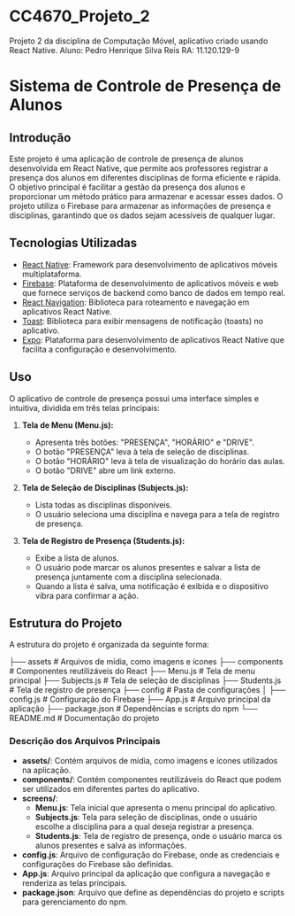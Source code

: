 # CC4670_Projeto_2
Projeto 2 da disciplina de Computação Móvel, aplicativo criado usando React Native.
Aluno: Pedro Henrique Silva Reis
RA: 11.120.129-9

# Sistema de Controle de Presença de Alunos

## Introdução

Este projeto é uma aplicação de controle de presença de alunos desenvolvida em React Native, que permite aos professores registrar a presença dos alunos em diferentes disciplinas de forma eficiente e rápida. O objetivo principal é facilitar a gestão da presença dos alunos e proporcionar um método prático para armazenar e acessar esses dados. O projeto utiliza o Firebase para armazenar as informações de presença e disciplinas, garantindo que os dados sejam acessíveis de qualquer lugar.

## Tecnologias Utilizadas

- [React Native](https://reactnative.dev/): Framework para desenvolvimento de aplicativos móveis multiplataforma.
- [Firebase](https://firebase.google.com/): Plataforma de desenvolvimento de aplicativos móveis e web que fornece serviços de backend como banco de dados em tempo real.
- [React Navigation](https://reactnavigation.org/): Biblioteca para roteamento e navegação em aplicativos React Native.
- [Toast](https://github.com/calintamas/react-native-toast-message): Biblioteca para exibir mensagens de notificação (toasts) no aplicativo.
- [Expo](https://expo.dev/): Plataforma para desenvolvimento de aplicativos React Native que facilita a configuração e desenvolvimento.

## Uso

O aplicativo de controle de presença possui uma interface simples e intuitiva, dividida em três telas principais:

1. **Tela de Menu (Menu.js):**
   - Apresenta três botões: "PRESENÇA", "HORÁRIO" e "DRIVE".
   - O botão "PRESENÇA" leva à tela de seleção de disciplinas.
   - O botão "HORÁRIO" leva à tela de visualização do horário das aulas.
   - O botão "DRIVE" abre um link externo.

2. **Tela de Seleção de Disciplinas (Subjects.js):**
   - Lista todas as disciplinas disponíveis.
   - O usuário seleciona uma disciplina e navega para a tela de registro de presença.

3. **Tela de Registro de Presença (Students.js):**
   - Exibe a lista de alunos.
   - O usuário pode marcar os alunos presentes e salvar a lista de presença juntamente com a disciplina selecionada.
   - Quando a lista é salva, uma notificação é exibida e o dispositivo vibra para confirmar a ação.

## Estrutura do Projeto

A estrutura do projeto é organizada da seguinte forma:

├── assets # Arquivos de mídia, como imagens e ícones
├── components # Componentes reutilizáveis do React
├── Menu.js # Tela de menu principal
├── Subjects.js # Tela de seleção de disciplinas
├── Students.js # Tela de registro de presença
├── config # Pasta de configurações
│ ├── config.js # Configuração do Firebase
├── App.js # Arquivo principal da aplicação
├── package.json # Dependências e scripts do npm
└── README.md # Documentação do projeto

### Descrição dos Arquivos Principais

- **assets/**: Contém arquivos de mídia, como imagens e ícones utilizados na aplicação.
- **components/**: Contém componentes reutilizáveis do React que podem ser utilizados em diferentes partes do aplicativo.
- **screens/**:
  - **Menu.js**: Tela inicial que apresenta o menu principal do aplicativo.
  - **Subjects.js**: Tela para seleção de disciplinas, onde o usuário escolhe a disciplina para a qual deseja registrar a presença.
  - **Students.js**: Tela de registro de presença, onde o usuário marca os alunos presentes e salva as informações.
- **config.js**: Arquivo de configuração do Firebase, onde as credenciais e configurações do Firebase são definidas.
- **App.js**: Arquivo principal da aplicação que configura a navegação e renderiza as telas principais.
- **package.json**: Arquivo que define as dependências do projeto e scripts para gerenciamento do npm.
